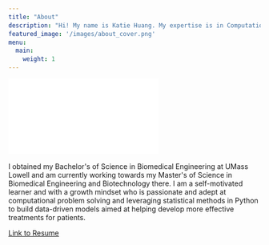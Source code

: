 ```yaml
---
title: "About"
description: "Hi! My name is Katie Huang. My expertise is in Computational Biology."
featured_image: '/images/about_cover.png'
menu:
  main:
    weight: 1
---
```


![](public/images/Huang_Katie_Resume.pdf "Image of Katie Huang")

I obtained my Bachelor's of Science in Biomedical Engineering at UMass Lowell and am currently working towards my Master's of Science in Biomedical Engineering and Biotechnology there. I am a self-motivated learner and with a growth mindset who is passionate and adept at computational problem solving and leveraging statistical methods in Python to build data-driven models aimed at helping develop more effective treatments for patients.


[Link to Resume](public/images/Huang_Katie_Resume.pdf)